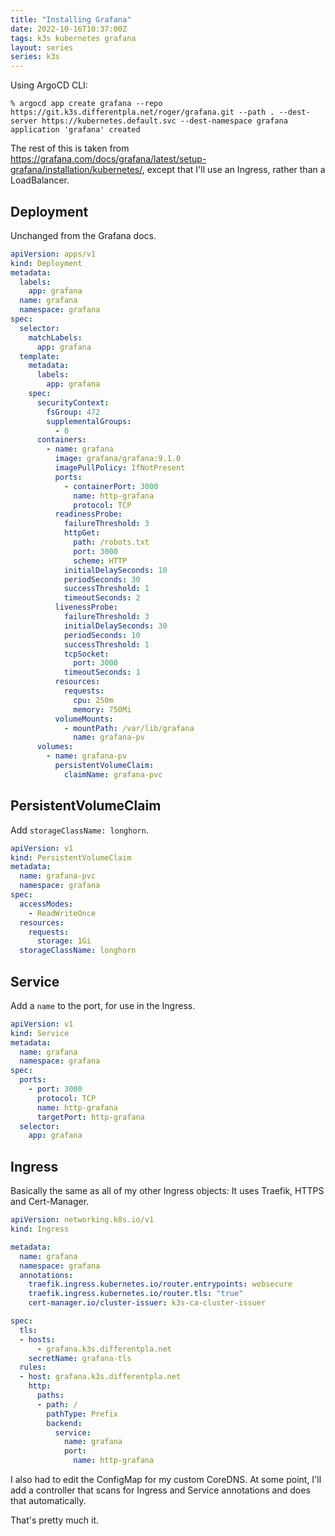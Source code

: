 ```yaml
---
title: "Installing Grafana"
date: 2022-10-16T10:37:00Z
tags: k3s kubernetes grafana
layout: series
series: k3s
---
```


Using ArgoCD CLI:

```
% argocd app create grafana --repo https://git.k3s.differentpla.net/roger/grafana.git --path . --dest-server https://kubernetes.default.svc --dest-namespace grafana
application 'grafana' created
```

The rest of this is taken from <https://grafana.com/docs/grafana/latest/setup-grafana/installation/kubernetes/>, except that I'll use an Ingress, rather than a LoadBalancer.

## Deployment

Unchanged from the Grafana docs.

```yaml
apiVersion: apps/v1
kind: Deployment
metadata:
  labels:
    app: grafana
  name: grafana
  namespace: grafana
spec:
  selector:
    matchLabels:
      app: grafana
  template:
    metadata:
      labels:
        app: grafana
    spec:
      securityContext:
        fsGroup: 472
        supplementalGroups:
          - 0
      containers:
        - name: grafana
          image: grafana/grafana:9.1.0
          imagePullPolicy: IfNotPresent
          ports:
            - containerPort: 3000
              name: http-grafana
              protocol: TCP
          readinessProbe:
            failureThreshold: 3
            httpGet:
              path: /robots.txt
              port: 3000
              scheme: HTTP
            initialDelaySeconds: 10
            periodSeconds: 30
            successThreshold: 1
            timeoutSeconds: 2
          livenessProbe:
            failureThreshold: 3
            initialDelaySeconds: 30
            periodSeconds: 10
            successThreshold: 1
            tcpSocket:
              port: 3000
            timeoutSeconds: 1
          resources:
            requests:
              cpu: 250m
              memory: 750Mi
          volumeMounts:
            - mountPath: /var/lib/grafana
              name: grafana-pv
      volumes:
        - name: grafana-pv
          persistentVolumeClaim:
            claimName: grafana-pvc
```

## PersistentVolumeClaim

Add `storageClassName: longhorn`.

```yaml
apiVersion: v1
kind: PersistentVolumeClaim
metadata:
  name: grafana-pvc
  namespace: grafana
spec:
  accessModes:
    - ReadWriteOnce
  resources:
    requests:
      storage: 1Gi
  storageClassName: longhorn
```

## Service

Add a `name` to the port, for use in the Ingress.

```yaml
apiVersion: v1
kind: Service
metadata:
  name: grafana
  namespace: grafana
spec:
  ports:
    - port: 3000
      protocol: TCP
      name: http-grafana
      targetPort: http-grafana
  selector:
    app: grafana
```

## Ingress

Basically the same as all of my other Ingress objects: It uses Traefik, HTTPS and Cert-Manager.

```yaml
apiVersion: networking.k8s.io/v1
kind: Ingress

metadata:
  name: grafana
  namespace: grafana
  annotations:
    traefik.ingress.kubernetes.io/router.entrypoints: websecure
    traefik.ingress.kubernetes.io/router.tls: "true"
    cert-manager.io/cluster-issuer: k3s-ca-cluster-issuer

spec:
  tls:
  - hosts:
      - grafana.k3s.differentpla.net
    secretName: grafana-tls
  rules:
  - host: grafana.k3s.differentpla.net
    http:
      paths:
      - path: /
        pathType: Prefix
        backend:
          service:
            name: grafana
            port:
              name: http-grafana
```

I also had to edit the ConfigMap for my custom CoreDNS. At some point, I'll add a controller that scans for Ingress and
Service annotations and does that automatically.

That's pretty much it.
